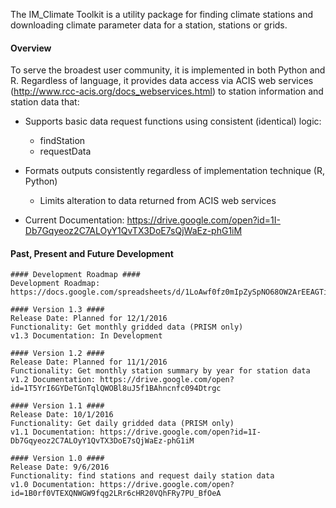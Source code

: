 The IM_Climate Toolkit is a utility package for finding climate stations and downloading climate parameter data for a station, stations or grids.  

#### Overview ####

To serve the broadest user community, it is implemented in both Python and R. Regardless of language, it provides data access via ACIS web services (http://www.rcc-acis.org/docs_webservices.html) to station information and station data that:

+ Supports basic data request functions using consistent (identical) logic:

  * findStation
  * requestData

+ Formats outputs consistently regardless of implementation technique (R, Python)

  * Limits alteration to data returned from ACIS web services
  
+ Current Documentation: https://drive.google.com/open?id=1I-Db7Gqyeoz2C7ALOyY1QvTX3DoE7sQjWaEz-phG1iM
 
#### Past, Present and Future Development
	#### Development Roadmap ####
	Development Roadmap: https://docs.google.com/spreadsheets/d/1LoAwf0fz0mIpZySpNO68OW2ArEEAGTiBYfTsk5ywvts

	#### Version 1.3 ####
	Release Date: Planned for 12/1/2016
	Functionality: Get monthly gridded data (PRISM only)
	v1.3 Documentation: In Development
	
	#### Version 1.2 ####
	Release Date: Planned for 11/1/2016
	Functionality: Get monthly station summary by year for station data
	v1.2 Documentation: https://drive.google.com/open?id=1T5YrI6GYDeTGnTqlQWOBl8uJ5f1BAhncnfc094Dtrgc
	
	#### Version 1.1 ####
	Release Date: 10/1/2016
	Functionality: Get daily gridded data (PRISM only)
	v1.1 Documentation: https://drive.google.com/open?id=1I-Db7Gqyeoz2C7ALOyY1QvTX3DoE7sQjWaEz-phG1iM

	#### Version 1.0 ####
	Release Date: 9/6/2016
	Functionality: find stations and request daily station data
	v1.0 Documentation: https://drive.google.com/open?id=1B0rf0VTEXQNWGW9fqg2LRr6cHR20VQhFRy7PU_BfOeA



